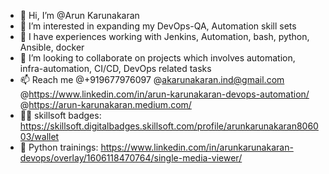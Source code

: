 - 👋 Hi, I’m @Arun Karunakaran
- 👀 I’m interested in expanding my DevOps-QA, Automation skill sets
- 🌱 I have experiences working with Jenkins, Automation, bash, python, Ansible, docker
- 💞️ I’m looking to collaborate on projects which involves automation, infra-automation, CI/CD, DevOps related tasks
- 📫 Reach me @+919677976097 @akarunakaran.ind@gmail.com @https://www.linkedin.com/in/arun-karunakaran-devops-automation/ @https://arun-karunakaran.medium.com/
- 👨‍🎓 skillsoft badges: https://skillsoft.digitalbadges.skillsoft.com/profile/arunkarunakaran806003/wallet
- 👨‍ Python trainings: https://www.linkedin.com/in/arunkarunakaran-devops/overlay/1606118470764/single-media-viewer/

<!---
Arun-Karunakaran/Arun-Karunakaran is a ✨ special ✨ repository because its `README.md` (this file) appears on your GitHub profile.
You can click the Preview link to take a look at your changes.
--->
